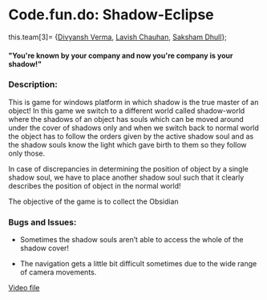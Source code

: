 # Code.fun.do: Shadow-Eclipse
this.team\[3\]= {[Divyansh Verma][1], [Lavish Chauhan][2], [Saksham Dhull][3]};

#### "You're known by your company and now you're company is your shadow!"

### Description:

This is game for windows platform in which shadow is the true master of an object!
In this game we switch to a different world called shadow-world where the shadows of an object has souls which can be moved around under the cover of shadows only and when we switch back to normal world the object has to follow the orders given by the active shadow soul and as the shadow souls know the light which gave birth to them so they follow only those.

In case of discrepancies in determining the position of object by a single shadow soul, we have to place another shadow soul such that it clearly describes the position of object in the normal world!

The objective of the game is to collect the Obsidian

### Bugs and Issues:

* Sometimes the shadow souls aren’t able to access the whole of the shadow cover!

* The navigation gets a little bit difficult sometimes due to the wide range of camera movements.

[Video file](https://youtu.be/VC5sUHvOj34)

[1]: https://github.com/Divi09112
[2]: https://github.com/lavishchauhan321
[3]: https://github.com/Dhull442
